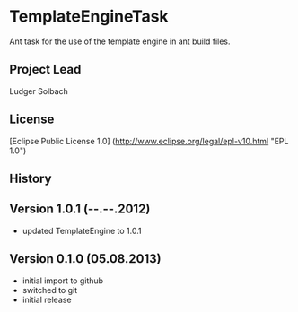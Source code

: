 TemplateEngineTask
==================

Ant task for the use of the template engine in ant build files.

Project Lead
------------
Ludger Solbach

License
-------
[Eclipse Public License 1.0] (http://www.eclipse.org/legal/epl-v10.html "EPL 1.0")

History
-------
Version 1.0.1 (--.--.2012)
--------------------------
* updated TemplateEngine to 1.0.1

Version 0.1.0 (05.08.2013)
--------------------------
* initial import to github
* switched to git
* initial release

